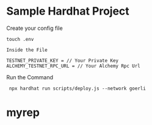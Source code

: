 # Sample Hardhat Project

Create your config file

```shell
touch .env

Inside the File 

TESTNET_PRIVATE_KEY = // Your Private Key
ALCHEMY_TESTNET_RPC_URL = // Your Alchemy Rpc Url
```
Run the Command

```shell
 npx hardhat run scripts/deploy.js --network goerli
```
# myrep
